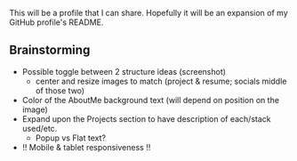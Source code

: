 This will be a profile that I can share. Hopefully it will be an expansion of my GitHub profile's README. 


## Brainstorming
  - Possible toggle between 2 structure ideas (screenshot)
    - center and resize images to match (project & resume; socials middle of those two)
  - Color of the AboutMe background text (will depend on position on the image)
  - Expand upon the Projects section to have description of each/stack used/etc.
    - Popup vs Flat text?
  - !! Mobile & tablet responsiveness !!
